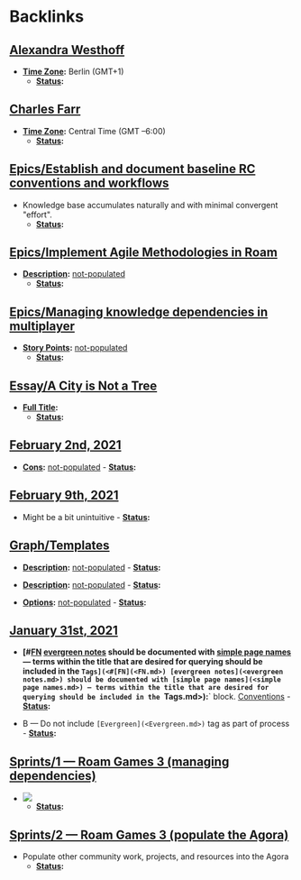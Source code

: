 
# Backlinks
## [Alexandra Westhoff](<Alexandra Westhoff.md>)
- **[Time Zone](<Time Zone.md>):** Berlin (GMT+1)
    - **[Status](<Status.md>):**

## [Charles Farr](<Charles Farr.md>)
- **[Time Zone](<Time Zone.md>):** Central Time (GMT –6:00)
    - **[Status](<Status.md>):**

## [Epics/Establish and document baseline RC conventions and workflows](<Epics/Establish and document baseline RC conventions and workflows.md>)
- Knowledge base accumulates naturally and with minimal convergent "effort".
    - **[Status](<Status.md>):**

## [Epics/Implement Agile Methodologies in Roam](<Epics/Implement Agile Methodologies in Roam.md>)
- **[Description](<Description.md>):** [not-populated](<not-populated.md>)
    - **[Status](<Status.md>):**

## [Epics/Managing knowledge dependencies in multiplayer](<Epics/Managing knowledge dependencies in multiplayer.md>)
- **[Story Points](<Story Points.md>):** [not-populated](<not-populated.md>)
    - **[Status](<Status.md>):**

## [Essay/A City is Not a Tree](<Essay/A City is Not a Tree.md>)
- **[Full Title](<Full Title.md>):** 
    - **[Status](<Status.md>):**

## [February 2nd, 2021](<February 2nd, 2021.md>)
- **[Cons](<Cons.md>):** [not-populated](<not-populated.md>)
            - **[Status](<Status.md>):**

## [February 9th, 2021](<February 9th, 2021.md>)
- Might be a bit unintuitive
                            - **[Status](<Status.md>):**

## [Graph/Templates](<Graph/Templates.md>)
- **[Description](<Description.md>):** [not-populated](<not-populated.md>)
                - **[Status](<Status.md>):**

- **[Description](<Description.md>):** [not-populated](<not-populated.md>)
                - **[Status](<Status.md>):**

- **[Options](<Options.md>):** [not-populated](<not-populated.md>)
                - **[Status](<Status.md>):**

## [January 31st, 2021](<January 31st, 2021.md>)
- **[#[FN](<FN.md>) [evergreen notes](<evergreen notes.md>) should be documented with [simple page names](<simple page names.md>) — terms within the title that are desired for querying should be included in the `Tags](<#[FN](<FN.md>) [evergreen notes](<evergreen notes.md>) should be documented with [simple page names](<simple page names.md>) — terms within the title that are desired for querying should be included in the `Tags.md>):**` block. [Conventions](<Conventions.md>)
            - **[Status](<Status.md>):**

- B — Do not include `[Evergreen](<Evergreen.md>)` tag as part of process
            - **[Status](<Status.md>):**

## [Sprints/1 — Roam Games 3 (managing dependencies)](<Sprints/1 — Roam Games 3 (managing dependencies).md>)
- ![](https://firebasestorage.googleapis.com/v0/b/firescript-577a2.appspot.com/o/imgs%2Fapp%2FRoam-Collective%2FXrX08XM4wy.png?alt=media&token=42f9892d-4ddd-493b-af5d-3f09c59b1eae)
    - **[Status](<Status.md>):**

## [Sprints/2 — Roam Games 3 (populate the Agora)](<Sprints/2 — Roam Games 3 (populate the Agora).md>)
- Populate other community work, projects, and resources into the Agora
    - **[Status](<Status.md>):**

